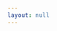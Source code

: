 ```yaml
---
layout: null
---
```

<script src="https://cdnjs.cloudflare.com/ajax/libs/lodash.js/4.17.15/lodash.min.js"></script>
<body>
<div id="json"></div>
</body>
<script>
  let params = new URLSearchParams(window.location.search);
  let filename = params.get('filename');
  let canvas = params.get('canvas');
  var content = {{site.data | jsonify }}
  if (canvas) {
    var resources = Object.values(content).filter(elem => elem['on'][0]['full'] == canvas);
    var listannotation = `{"@context":"http://iiif.io/api/presentation/2/context.json",
            "@type": "sc:AnnotationList", "@id": "${window.location.href}", "resources": ${_.escape(JSON.stringify(resources))} }`
    document.getElementById("json").innerHTML = listannotation;
  } else {
    document.getElementById("json").innerHTML = _.escape(JSON.stringify(content[filename]));
  }
</script>
